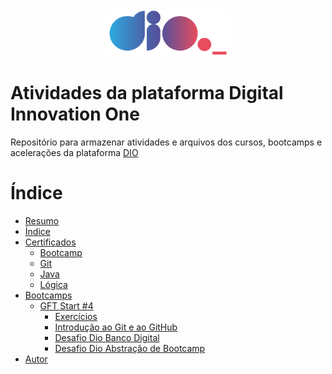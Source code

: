 <div align="center">
  <img src="https://github.com/igorjuancc/dio/blob/main/img/logo.svg" width="200vw" height="75vh" />
</div>

# Atividades da plataforma Digital Innovation One
Repositório para armazenar atividades e arquivos dos cursos, bootcamps e acelerações da plataforma [DIO](https://www.dio.me/)

# Índice

<!--ts-->
   * [Resumo](#Atividades-da-plataforma-Digital-Innovation-One)
   * [Índice](#Índice)
   * [Certificados](https://github.com/igorjuancc/dio/tree/main/Certificados)
       * [Bootcamp](https://github.com/igorjuancc/dio/tree/main/Certificados/Bootcamp) 
       * [Git](https://github.com/igorjuancc/dio/tree/main/Certificados/Git)
       * [Java](https://github.com/igorjuancc/dio/tree/main/Certificados/Java)
       * [Lógica](https://github.com/igorjuancc/dio/tree/main/Certificados/Logica)
   * [Bootcamps](https://github.com/igorjuancc/dio/tree/main/bootcamps) 
       * [GFT Start #4](https://github.com/igorjuancc/dio/tree/main/bootcamps/GFT_Start_4_Java) 
         * [Exercícios]()
         * [Introdução ao Git e ao GitHub]()
         * [Desafio Dio Banco Digital]()
         * [Desafio Dio Abstração de Bootcamp]() 
   * [Autor](#Autor) 
      
<!--te-->
